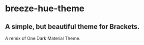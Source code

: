 # breeze-hue-theme

## A simple, but beautiful theme for Brackets.
A remix of One Dark Material Theme.
